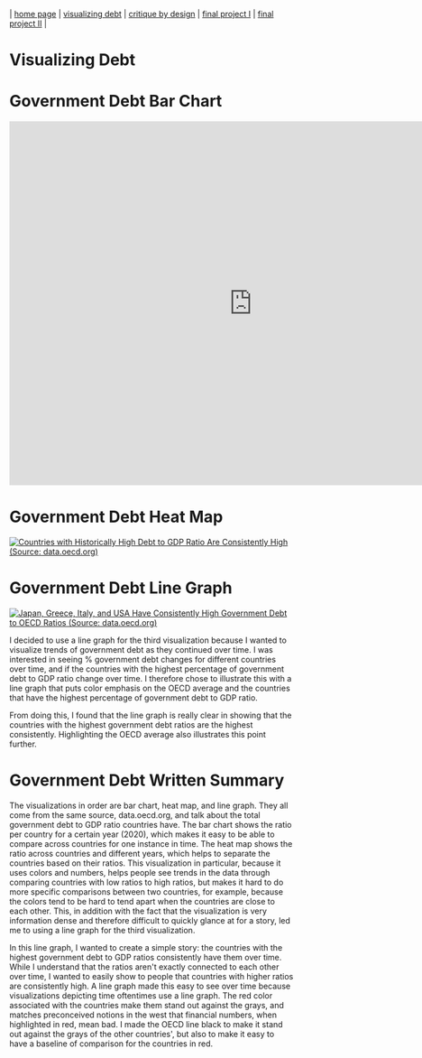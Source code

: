 | [home page](https://laurawei6.github.io/tswd-portfolio/) | [visualizing debt](visualizing-government-debt) | [critique by design](critique-by-design) | [final project I](final-project-part-one) | [final project II](final-project-part-two) |

# Visualizing Debt
# Government Debt Bar Chart
<iframe src="https://data.oecd.org/chart/7kka" width="860" height="645" style="border: 0" mozallowfullscreen="true" webkitallowfullscreen="true" allowfullscreen="true"><a href="https://data.oecd.org/chart/7kka" target="_blank">OECD Chart: General government debt, Total, % of GDP, Annual, 2022</a></iframe>

# Government Debt Heat Map
<div class='tableauPlaceholder' id='viz1706581265735' style='position: relative'><noscript><a href='#'><img alt='Countries with Historically High Debt to GDP Ratio Are Consistently High (Source: data.oecd.org) ' src='https:&#47;&#47;public.tableau.com&#47;static&#47;images&#47;Bo&#47;Book2_17064893098750&#47;CountrieswithHistoricallyHighDebttoGDPRatioAreConsistentlyHigh&#47;1_rss.png' style='border: none' /></a></noscript><object class='tableauViz'  style='display:none;'><param name='host_url' value='https%3A%2F%2Fpublic.tableau.com%2F' /> <param name='embed_code_version' value='3' /> <param name='site_root' value='' /><param name='name' value='Book2_17064893098750&#47;CountrieswithHistoricallyHighDebttoGDPRatioAreConsistentlyHigh' /><param name='tabs' value='no' /><param name='toolbar' value='yes' /><param name='static_image' value='https:&#47;&#47;public.tableau.com&#47;static&#47;images&#47;Bo&#47;Book2_17064893098750&#47;CountrieswithHistoricallyHighDebttoGDPRatioAreConsistentlyHigh&#47;1.png' /> <param name='animate_transition' value='yes' /><param name='display_static_image' value='yes' /><param name='display_spinner' value='yes' /><param name='display_overlay' value='yes' /><param name='display_count' value='yes' /><param name='language' value='en-US' /><param name='filter' value='publish=yes' /></object></div>                
<script type='text/javascript'>                    
  var divElement = document.getElementById('viz1706581265735');                    
  var vizElement = divElement.getElementsByTagName('object')[0];                    
  vizElement.style.width='100%';vizElement.style.height=(divElement.offsetWidth*0.75)+'px';                    
  var scriptElement = document.createElement('script');                    
  scriptElement.src = 'https://public.tableau.com/javascripts/api/viz_v1.js';                    
  vizElement.parentNode.insertBefore(scriptElement, vizElement);                
</script>

# Government Debt Line Graph
<div class='tableauPlaceholder' id='viz1706581105358' style='position: relative'>
  <noscript>
    <a href='#'>
      <img alt='Japan, Greece, Italy, and USA Have Consistently High Government Debt to OECD Ratios (Source: data.oecd.org) ' src='https:&#47;&#47;public.tableau.com&#47;static&#47;images&#47;Bo&#47;Book2_17064893098750&#47;JapanGreeceItalyandUSAHaveConsistentlyHighGovernmentDebttoOECDRatios&#47;1_rss.png' style='border: none' />
    </a>
  </noscript>
  <object class='tableauViz'  style='display:none;'>
    <param name='host_url' value='https%3A%2F%2Fpublic.tableau.com%2F' /> 
    <param name='embed_code_version' value='3' /> 
    <param name='site_root' value='' />
    <param name='name' value='Book2_17064893098750&#47;JapanGreeceItalyandUSAHaveConsistentlyHighGovernmentDebttoOECDRatios' />
    <param name='tabs' value='no' />
    <param name='toolbar' value='yes' />
    <param name='static_image' value='https:&#47;&#47;public.tableau.com&#47;static&#47;images&#47;Bo&#47;Book2_17064893098750&#47;JapanGreeceItalyandUSAHaveConsistentlyHighGovernmentDebttoOECDRatios&#47;1.png' /> 
    <param name='animate_transition' value='yes' />
    <param name='display_static_image' value='yes' />
    <param name='display_spinner' value='yes' />
    <param name='display_overlay' value='yes' />
    <param name='display_count' value='yes' />
    <param name='language' value='en-US' />
    <param name='filter' value='publish=yes' />
  </object>
</div>

<script type='text/javascript'>                    
  var divElement = document.getElementById('viz1706581105358');                    
  var vizElement = divElement.getElementsByTagName('object')[0];                    
  vizElement.style.width='100%';
  vizElement.style.height=(divElement.offsetWidth*0.75)+'px';                    
  var scriptElement = document.createElement('script');                    
  scriptElement.src = 'https://public.tableau.com/javascripts/api/viz_v1.js';                    
  vizElement.parentNode.insertBefore(scriptElement, vizElement);                
</script>

I decided to use a line graph for the third visualization because I wanted to visualize trends of government debt as they continued over time. I was interested in seeing % government debt changes for different countries over time, and if the countries with the highest percentage of government debt to GDP ratio change over time. I therefore chose to illustrate this with a line graph that puts color emphasis on the OECD average and the countries that have the highest percentage of government debt to GDP ratio. 

From doing this, I found that the line graph is really clear in showing that the countries with the highest government debt ratios are the highest consistently. Highlighting the OECD average also illustrates this point further. 

# Government Debt Written Summary

The visualizations in order are bar chart, heat map, and line graph. They all come from the same source, data.oecd.org, and talk about the total government debt to GDP ratio countries have. The bar chart shows the ratio per country for a certain year (2020), which makes it easy to be able to compare across countries for one instance in time. The heat map shows the ratio across countries and different years, which helps to separate the countries based on their ratios. This visualization in particular, because it uses colors and numbers, helps people see trends in the data through comparing countries with low ratios to high ratios, but makes it hard to do more specific comparisons between two countries, for example, because the colors tend to be hard to tend apart when the countries are close to each other. This, in addition with the fact that the visualization is very information dense and therefore difficult to quickly glance at for a story, led me to using a line graph for the third visualization.

In this line graph, I wanted to create a simple story: the countries with the highest government debt to GDP ratios consistently have them over time. While I understand that the ratios aren't exactly connected to each other over time, I wanted to easily show to people that countries with higher ratios are consistently high. A line graph made this easy to see over time because visualizations depicting time oftentimes use a line graph. The red color associated with the countries make them stand out against the grays, and matches preconceived notions in the west that financial numbers, when highlighted in red, mean bad. I made the OECD line black to make it stand out against the grays of the other countries', but also to make it easy to have a baseline of comparison for the countries in red.
